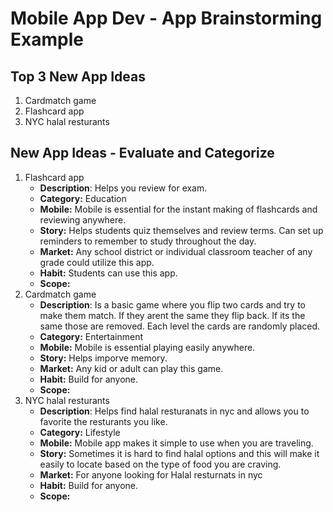 Mobile App Dev - App Brainstorming Example
===
  
## Top 3 New App Ideas
1. Cardmatch game
2. Flashcard app
3. NYC halal resturants 

## New App Ideas - Evaluate and Categorize
1. Flashcard app
   - **Description**: Helps you review for exam.
   - **Category:** Education
   - **Mobile:** Mobile is essential for the instant making of flashcards and reviewing anywhere.
   - **Story:** Helps students quiz themselves and review terms. Can set up reminders to remember to study throughout the day.
   - **Market:** Any school district or individual classroom teacher of any grade could utilize this app. 
   - **Habit:** Students can use this app.
   - **Scope:** 
2. Cardmatch game
   - **Description**: Is a basic game where you flip two cards and try to make them match. If they arent the same they flip back. If its the same those are removed. Each level the cards are randomly placed.  
   - **Category:** Entertainment
   - **Mobile:** Mobile is essential playing easily anywhere.
   - **Story:** Helps imporve memory. 
   - **Market:** Any kid or adult can play this game.
   - **Habit:** Build for anyone.
   - **Scope:** 
3. NYC halal resturants
   - **Description**: Helps find halal resturanats in nyc and allows you to favorite the resturants you like.
   - **Category:** Lifestyle
   - **Mobile:** Mobile app makes it simple to use when you are traveling.
   - **Story:** Sometimes it is hard to find halal options and this will make it easily to locate based on the type of food you are craving.
   - **Market:** For anyone looking for Halal resturnats in nyc
   - **Habit:** Build for anyone.
   - **Scope:** 





